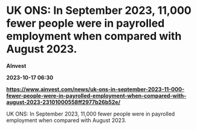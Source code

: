 # UK ONS: In September 2023, 11,000 fewer people were in payrolled employment when compared with August 2023.
**AInvest**

**2023-10-17 06:30**

**https://www.ainvest.com/news/uk-ons-in-september-2023-11-000-fewer-people-were-in-payrolled-employment-when-compared-with-august-2023-23101000558ff2977b26b52e/**

UK ONS: In September 2023, 11,000 fewer people were in payrolled employment when compared with August 2023.